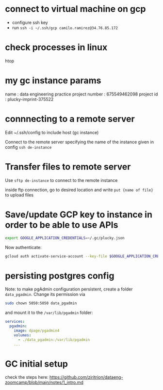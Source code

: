 # connect to virtual machine on gcp

- configure ssh key
- run `ssh -i ~/.ssh/gcp camilo.ramirez@34.76.85.172`


# check processes in linux
htop

# my gc instance params

name : data engineering practice
project number : 675549462098
project id : plucky-imprint-375522

# connnecting to a remote server

Edit ~/.ssh/config to include host (gc instance)

Connect to the remote server specifying the name of the instance given in config `ssh de-instance`

# Transfer files to remote server

Use `sftp de-instance` to connect to the remote instance

inside ftp connection, go to desired location and write `put {name of file}` to upload files

# Save/update GCP key to instance in order to be able to use APIs

```bash
export GOOGLE_APPLICATION_CREDENTIALS=~/.gc/plucky.json
```

Now authenticate: 

```bash
gcloud auth activate-service-account --key-file $GOOGLE_APPLICATION_CREDENTIALS
```

# persisting postgres config


Note: to make pgAdmin configuration persistent, create a folder `data_pgadmin`. Change its permission via

```bash
sudo chown 5050:5050 data_pgadmin
```

and mount it to the `/var/lib/pgadmin` folder:

```yaml
services:
  pgadmin:
    image: dpage/pgadmin4
    volumes:
      - ./data_pgadmin:/var/lib/pgadmin
    ...
```

# GC initial setup

check the steps here: https://github.com/ziritrion/dataeng-zoomcamp/blob/main/notes/1_intro.md
